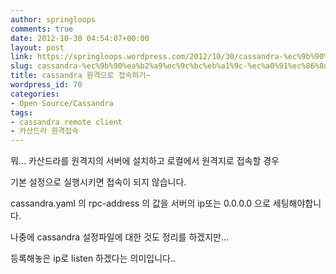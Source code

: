 ```yaml
---
author: springloops
comments: true
date: 2012-10-30 04:54:07+00:00
layout: post
link: https://springloops.wordpress.com/2012/10/30/cassandra-%ec%9b%90%ea%b2%a9%ec%9c%bc%eb%a1%9c-%ec%a0%91%ec%86%8d%ed%95%98%ea%b8%b0/
slug: cassandra-%ec%9b%90%ea%b2%a9%ec%9c%bc%eb%a1%9c-%ec%a0%91%ec%86%8d%ed%95%98%ea%b8%b0
title: cassandra 원격으로 접속하기~
wordpress_id: 70
categories:
- Open Source/Cassandra
tags:
- cassandra remote client
- 카산드라 원격접속
---
```


뭐... 카산드라를 원격지의 서버에 설치하고 로컬에서 원격지로 접속할 경우

  


기본 설정으로 실행시키면 접속이 되지 않습니다.

  


cassandra.yaml 의  rpc-address 의 값을 서버의 ip또는 0.0.0.0 으로 세팅해야합니다.

  


나중에 cassandra 설정파일에 대한 것도 정리를 하겠지만...

  


등록해놓은 ip로 listen 하겠다는 의미입니다..

  


  


  


  


  

